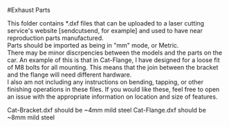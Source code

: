 #Exhaust Parts  

This folder contains *.dxf files that can be uploaded to a laser cutting service's website [sendcutsend, for example] and used to have near reproduction parts manufactured.  
Parts should be imported as being in "mm" mode, or Metric.  
There may be minor discrpencies between the models and the parts on the car. An example of this is that in Cat-Flange, I have designed for a loose fit of M8 bolts for all mounting. This means that the join between the bracket and the flange will need different hardware.  
I also am not including any instructions on bending, tapping, or other finishing operations in these files.  If you would like these, feel free to open an issue with the appropriate information on location and size of features.

Cat-Bracket.dxf should be ~4mm mild steel
Cat-Flange.dxf should be ~8mm mild steel